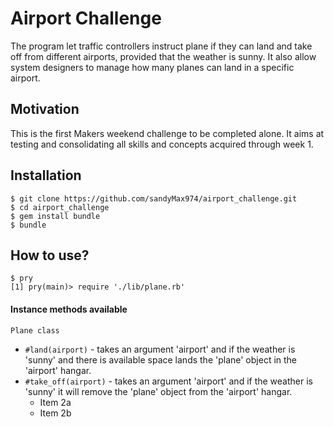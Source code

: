 # Airport Challenge
The program let traffic controllers instruct plane if they can land and take off from different airports, provided that the weather is sunny. It also allow system designers to manage how many planes can land in a specific airport.

## Motivation
This is the first Makers weekend challenge to be completed alone.
It aims at testing and consolidating all skills and concepts acquired through week 1.

## Installation
```
$ git clone https://github.com/sandyMax974/airport_challenge.git
$ cd airport_challenge
$ gem install bundle
$ bundle
```

## How to use?
```
$ pry
[1] pry(main)> require './lib/plane.rb'
```
#### Instance methods available
`Plane class`
* `#land(airport)` - takes an argument 'airport' and if the weather is 'sunny' and there is available space lands the 'plane' object in the 'airport' hangar.  
* `#take_off(airport)` - takes an argument 'airport' and if the weather is 'sunny' it will remove the 'plane' object from the 'airport' hangar.  
  * Item 2a
  * Item 2b
